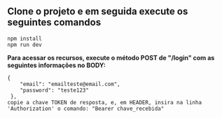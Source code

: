## Clone o projeto e em seguida execute os seguintes comandos  ##
```
npm install
npm run dev
```

**Para acessar os recursos, execute o método POST de "/login" com as seguintes informações no BODY:**
```
{
    "email": "emailteste@email.com",
    "password": "teste123"
 },
copie a chave TOKEN de resposta, e, em HEADER, insira na linha 'Authorization' o comando: "Bearer chave_recebida"
```

